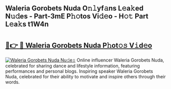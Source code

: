 ## Waleria Gorobets Nuda O𝚗𝚕yf𝚊ns L𝚎a𝚔ed N𝚞𝚍es - Part-3mE P𝚑𝚘tos Vi𝚍𝚎o - H𝚘𝚝 Part L𝚎a𝚔s t1W4n

# <h2><a href="http://kf5l6g.oniu.top/?m=Waleria+Gorobets+Nuda">🔗👉 🔴 Waleria Gorobets Nuda P𝚑ot𝚘𝚜 V𝚒d𝚎o</a></h2>

[![Waleria Gorobets Nuda Nu𝚍e𝚜](https://i.imgur.com/0qMVB7G.gif)](http://kf5l6g.oniu.top/?m=Waleria+Gorobets+Nuda)
Online influencer Waleria Gorobets Nuda, celebrated for sharing dance and lifestyle information, featuring performances and personal blogs. Inspiring speaker Waleria Gorobets Nuda, celebrated for their ability to motivate and inspire others through their words.  
